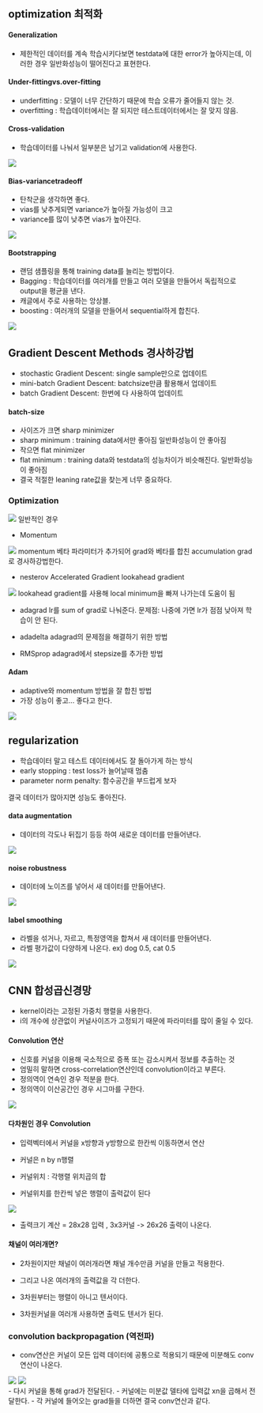 ## optimization 최적화
#### Generalization
- 제한적인 데이터를 계속 학습시키다보면 testdata에 대한 error가 높아지는데, 이러한 경우 일반화성능이 떨어진다고 표현한다.

#### Under-fittingvs.over-fitting
- underfitting : 모델이 너무 간단하기 때문에 학습 오류가 줄어들지 않는 것.
- overfitting : 학습데이터에서는 잘 되지만 테스트데이터에서는 잘 맞지 않음.

#### Cross-validation
- 학습데이터를 나눠서 일부분은 남기고 validation에 사용한다.
<img src=image/crossv.PNG>

#### Bias-variancetradeoff
- 탄착군을 생각하면 좋다.
- vias를 낮추게되면 variance가 높아질 가능성이 크고
- variance를 많이 낮추면 vias가 높아진다.
<img src=image/viasvar.PNG>

#### Bootstrapping
- 랜덤 샘플링을 통해 training data를 늘리는 방법이다.
- Bagging : 학습데이터를 여러개를 만들고 여러 모델을 만들어서 독립적으로 output을 평균을 낸다. 
- 캐글에서 주로 사용하는 앙상블.
- boosting : 여러개의 모델을 만들어서 sequential하게 합친다.
<img src=image/bootstrap.PNG>

## Gradient Descent Methods 경사하강법 
- stochastic Gradient Descent: single sample만으로 업데이트
- mini-batch Gradient Descent: batchsize만큼 활용해서 업데이트
- batch      Gradient Descent: 한번에 다 사용하여 업데이트

#### batch-size 
- 사이즈가 크면 sharp minimizer
- sharp minimum : training data에서만 좋아짐 일반화성능이 안 좋아짐
- 작으면 flat minimizer 
- flat minimum : training data와 testdata의 성능차이가 비슷해진다. 일반화성능이 좋아짐
- 결국 적절한 leaning rate값을 찾는게 너무 중요하다.

### Optimization
<img src=image/optbasic.PNG>
일반적인 경우

- Momentum
<img src=image/optmom.PNG>
momentum 베타 파라미터가 추가되어 grad와 베타를 합친 accumulation grad로 경사하강법한다.

- nesterov Accelerated Gradient lookahead gradient 
<img src=image/optlook.PNG>
lookahead gradient를 사용해 local minimum을 빠져 나가는데 도움이 됨

- adagrad
lr를 sum of grad로 나눠준다. 
문제점: 나중에 가면 lr가 점점 낮아져 학습이 안 된다.

- adadelta 
adagrad의 문제점을 해결하기 위한 방법

- RMSprop
adagrad에서 stepsize를 추가한 방법

#### Adam
- adaptive와 momentum 방법을 잘 합친 방법
- 가장 성능이 좋고... 좋다고 한다.
<img src=image/adam.PNG>

## regularization 
- 학습데이터 말고 테스트 데이터에서도 잘 돌아가게 하는 방식
- early stopping : test loss가 늘어날때 멈춤
- parameter norm penalty: 함수공간을 부드럽게 보자

결국 데이터가 많아지면 성능도 좋아진다.
#### data augmentation
- 데이터의 각도나 뒤집기 등등 하여 새로운 데이터를 만들어낸다. 
<img src=image/aug.PNG>

#### noise robustness
- 데이터에 노이즈를 넣어서 새 데이터를 만들어낸다.
<img src=image/noise.PNG>

#### label smoothing
- 라벨을 섞거나, 자르고, 특정영역을 합쳐서 새 데이터를 만들어낸다.
- 라벨 평가값이 다양하게 나온다. ex) dog 0.5, cat 0.5
<img src=image/smooth.PNG>

## CNN 합성곱신경망
- kernel이라는 고정된 가중치 행렬을 사용한다.
- i의 개수에 상관없이 커널사이즈가 고정되기 때문에 파라미터를 많이 줄일 수 있다.

#### Convolution 연산
- 신호를 커널을 이용해 국소적으로 증폭 또는 감소시켜서 정보를 추출하는 것
- 엄밀히 말하면 cross-correlation연산인데 convolution이라고 부른다.
- 정의역이 연속인 경우 적분을 한다.
- 정의역이 이산공간인 경우 시그마를 구한다.
<img src=image/cnncalc.PNG>

#### 다차원인 경우 Convolution
- 입력벡터에서 커널을 x방향과 y방향으로 한칸씩 이동하면서 연산
- 커널은 n by n행렬

- 커널위치 : 각행렬 위치곱의 합
- 커널위치를 한칸씩 넣은 행렬이 출력값이 된다
<img src=image/2dconv.PNG>

- 출력크기 계산 = 28x28 입력 , 3x3커널 -> 26x26 출력이 나온다.

#### 채널이 여러개면?
- 2차원이지만 채널이 여러개라면 채널 개수만큼 커널을 만들고 적용한다.
- 그리고 나온 여러개의 출력값을 각 더한다.

- 3차원부터는 행렬이 아니고 텐서이다.
- 3차원커널을 여러개 사용하면 출력도 텐서가 된다.

### convolution backpropagation (역전파)
- conv연산은 커널이 모든 입력 데이터에 공통으로 적용되기 때문에 미분해도 conv연산이 나온다.
<img src=image/convback.PNG>


<img src=image/convbackfin.PNG>
<br/>
- 다시 커널을 통해 grad가 전달된다.
- 커널에는 미분값 델타에 입력값 xn을 곱해서 전달한다.
- 각 커널에 들어오는 grad들을 더하면 결국 conv연산과 같다.

